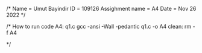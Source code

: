 
/* Name = Umut Bayindir
ID = 109126
Assighment name = A4
Date = Nov 26 2022 */

/* 
How to run code
A4: q1.c
	gcc -ansi -Wall -pedantic q1.c -o A4
clean:
	rm -f A4 

*/
